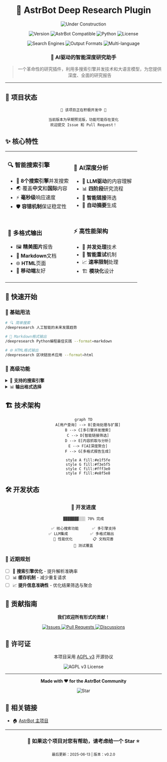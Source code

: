 <div align="center">

# 🔬 AstrBot Deep Research Plugin

<img src="https://img.shields.io/badge/Status-🚧%20Under%20Construction-orange?style=for-the-badge&logo=construction" alt="Under Construction">

<p>
  <img src="https://img.shields.io/badge/Version-0.2.0-blue?style=flat-square&logo=semantic-release" alt="Version">
  <img src="https://img.shields.io/badge/AstrBot-Compatible-green?style=flat-square&logo=robot" alt="AstrBot Compatible">
  <img src="https://img.shields.io/badge/Python-3.10+-blue?style=flat-square&logo=python" alt="Python">
  <img src="https://img.shields.io/badge/License-AGPL%20v3-yellow?style=flat-square&logo=mit" alt="License">
</p>

<p>
  <img src="https://img.shields.io/badge/🔍_搜索引擎-8个-brightgreen?style=flat-square" alt="Search Engines">
  <img src="https://img.shields.io/badge/📊_输出格式-3种-blue?style=flat-square" alt="Output Formats">
  <img src="https://img.shields.io/badge/🌐_多语言-支持-purple?style=flat-square" alt="Multi-language">
</p>

### 🤖 AI驱动的智能深度研究助手

> 一个革命性的研究插件，利用多搜索引擎并发技术和大语言模型，为您提供深度、全面的研究报告

</div>

---

## 🚧 项目状态

<div align="center">

```
🔨 该项目正在积极开发中 🔨

当前版本为早期预览版，功能可能存在变化
欢迎提交 Issue 和 Pull Request！
```

</div>

## ✨ 核心特性

<table>
<tr>
<td width="50%">

### 🔍 **智能搜索引擎**
- 🎯 **8个搜索引擎**并发搜索
- 🌏 覆盖**中文**和**国际**内容
- ⚡ **毫秒级**响应速度
- 🛡️ **容错机制**保证稳定性

</td>
<td width="50%">

### 🧠 **AI深度分析**
- 🤖 **LLM驱动**的内容理解
- 📊 **四阶段**研究流程
- 🔗 **智能链接**筛选
- 📝 **自动摘要**生成

</td>
</tr>
<tr>
<td width="50%">

### 🎨 **多格式输出**
- 🖼️ **精美图片**报告
- 📝 **Markdown**文档
- 🌐 **HTML**页面
- 📱 **移动端**友好

</td>
<td width="50%">

### ⚡ **高性能架构**
- 🔄 **并发处理**技术
- 🔁 **智能重试**机制
- 📈 **速率限制**处理
- 🏗️ **模块化**设计

</td>
</tr>
</table>

## 🚀 快速开始

### 💬 基础用法

```bash
# 🔍 简单搜索
/deepresearch 人工智能的未来发展趋势

# 📝 Markdown格式输出
/deepresearch Python编程最佳实践 --format=markdown

# 🌐 HTML格式输出  
/deepresearch 区块链技术应用 --format=html
```

### 🎯 高级功能

<details>
<summary>🔧 <strong>支持的搜索引擎</strong></summary>

| 搜索引擎 | 类型 | 特色 |
|---------|------|------|
| 🔍 百度搜索 | 中文 | 中文内容覆盖最全 |
| 🌐 Bing搜索 | 国际 | 国际化内容丰富 |
| 🦆 DuckDuckGo | 隐私 | 无追踪隐私保护 |
| 🔍 搜狗搜索 | 中文 | 智能中文检索 |
| 🎯 360搜索 | 中文 | 本土化搜索体验 |

</details>

<details>
<summary>📊 <strong>输出格式选择</strong></summary>

| 格式 | 适用场景 | 特点 |
|------|----------|------|
| 🖼️ **image** | 移动端分享 | 精美可视化 |
| 📝 **markdown** | 文档编辑 | 便于二次编辑 |
| 🌐 **html** | 网页展示 | 交互体验好 |

</details>

## 🏗️ 技术架构

<div align="center">

```mermaid
graph TD
    A[用户查询] --> B[查询处理与扩展]
    B --> C[多引擎并发搜索]
    C --> D[智能链接筛选]
    D --> E[内容抓取与分析]
    E --> F[AI深度聚合]
    F --> G[多格式报告生成]
    
    style A fill:#e1f5fe
    style G fill:#f3e5f5
    style C fill:#fff3e0
    style F fill:#e8f5e8
```

</div>


## 🛠️ 开发状态

<div align="center">

### 📅 开发进度

```
▓▓▓▓▓▓▓░░░ 70% 完成

✅ 核心搜索功能      ✅ 多引擎支持
✅ LLM集成          ✅ 多格式输出  
🔄 性能优化         📋 文档完善
🚧 测试覆盖
```

</div>

### 🎯 近期规划

- [ ] 🔧 **搜索引擎优化** - 提升解析准确率
- [ ] 📊 **缓存机制** - 减少重复请求
- [ ] 📈 **提升信息准确性** - 优化结果筛选与聚合

## 🤝 贡献指南

<div align="center">

**我们欢迎所有形式的贡献！**

<a href="https://github.com/yourusername/repo/issues">
  <img src="https://img.shields.io/badge/🐛_报告问题-Issues-red?style=for-the-badge" alt="Issues">
</a>
<a href="https://github.com/yourusername/repo/pulls">
  <img src="https://img.shields.io/badge/🚀_提交代码-Pull%20Requests-green?style=for-the-badge" alt="Pull Requests">
</a>
<a href="https://github.com/yourusername/repo/discussions">
  <img src="https://img.shields.io/badge/💬_参与讨论-Discussions-blue?style=for-the-badge" alt="Discussions">
</a>

</div>


## 📄 许可证

<div align="center">

本项目采用 [AGPL v3](LICENSE) 开源协议

<img src="https://img.shields.io/badge/License-AGPL v3-yellow?style=for-the-badge&logo=mit" alt="AGPL v3 License">

---

**Made with ❤️ for the AstrBot Community**

<p>
  <img src="https://img.shields.io/badge/⭐_如果有帮助-请给个_Star-yellow?style=social&logo=github" alt="Star">
</p>

</div>

## 🔗 相关链接

- 🏠 [AstrBot 主项目](https://github.com/AstrBotDevs/AstrBot)


---

<div align="center">

### 🌟 如果这个项目对您有帮助，请考虑给一个 Star ⭐

<sub>最后更新：2025-06-13 | 版本：v0.2.0</sub>

</div>
